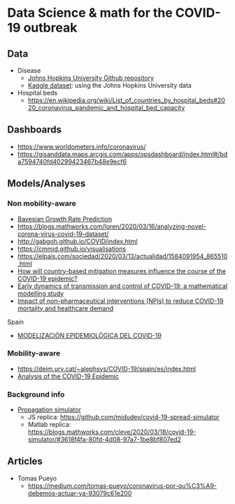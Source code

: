 # Data Science & math for the COVID-19 outbreak
## Data
- Disease
  - [Johns Hopkins University Github repository](https://github.com/CSSEGISandData/COVID-19)
  - [Kaggle dataset](https://www.kaggle.com/sudalairajkumar/novel-corona-virus-2019-dataset): using the Johns Hopkins University data
- Hospital beds
  - https://en.wikipedia.org/wiki/List_of_countries_by_hospital_beds#2020_coronavirus_pandemic_and_hospital_bed_capacity
## Dashboards
- https://www.worldometers.info/coronavirus/
- https://gisanddata.maps.arcgis.com/apps/opsdashboard/index.html#/bda7594740fd40299423467b48e9ecf6

## Models/Analyses
### Non mobility-aware
- [Bayesian Growth Rate Prediction](https://github.com/twiecki/covid19/blob/master/covid19_growth_bayes.ipynb)
- https://blogs.mathworks.com/loren/2020/03/16/analyzing-novel-corona-virus-covid-19-dataset/
- http://gabgoh.github.io/COVID/index.html
- https://cmmid.github.io/visualisations
- https://elpais.com/sociedad/2020/03/13/actualidad/1584091954_865510.html
- [How will country-based mitigation measures influence the course of the COVID-19 epidemic?](https://doi.org/10.1016/S0140-6736(20)30567-5)
- [Early dynamics of transmission and control of COVID-19: a mathematical modelling study](https://doi.org/10.1016/S1473-3099(20)30144-4)
- [Impact of non-pharmaceutical interventions (NPIs) to reduce COVID-19 mortality and healthcare demand](https://www.imperial.ac.uk/media/imperial-college/medicine/sph/ide/gida-fellowships/Imperial-College-COVID19-NPI-modelling-16-03-2020.pdf)

Spain
- [MODELIZACIÓN EPIDEMIOLÓGICA DEL COVID-19](http://covid19.webs.upv.es/)

### Mobility-aware
- https://deim.urv.cat/~alephsys/COVID-19/spain/es/index.html
- [Analysis of the COVID-19 Epidemic](https://www.mobs-lab.org/2019ncov.html)

### Background info
- [Propagation simulator](https://www.washingtonpost.com/graphics/2020/world/corona-simulator/)
  - JS replica: https://github.com/midudev/covid-19-spread-simulator
  - Matlab replica: https://blogs.mathworks.com/cleve/2020/03/18/covid-19-simulator/#3618f4fa-80fd-4d08-97a7-1be8bf807ed2

## Articles
- Tomas Pueyo
  - https://medium.com/tomas-pueyo/coronavirus-por-qu%C3%A9-debemos-actuar-ya-93079c61e200
